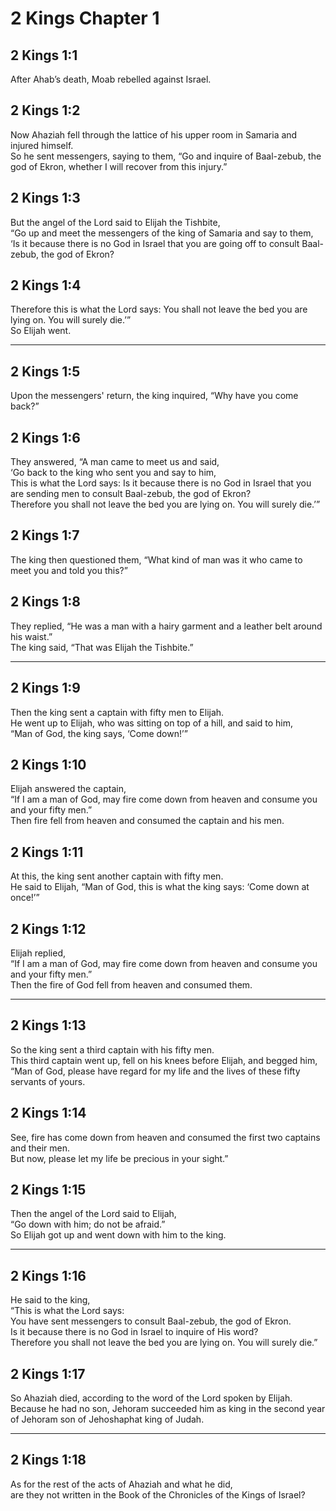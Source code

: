 # 2 Kings Chapter 1

## 2 Kings 1:1

After Ahab’s death, Moab rebelled against Israel.

## 2 Kings 1:2

Now Ahaziah fell through the lattice of his upper room in Samaria and injured himself.  
So he sent messengers, saying to them, “Go and inquire of Baal-zebub, the god of Ekron, whether I will recover from this injury.”

## 2 Kings 1:3

But the angel of the Lord said to Elijah the Tishbite,  
“Go up and meet the messengers of the king of Samaria and say to them,  
‘Is it because there is no God in Israel that you are going off to consult Baal-zebub, the god of Ekron?

## 2 Kings 1:4

Therefore this is what the Lord says: You shall not leave the bed you are lying on. You will surely die.’”  
So Elijah went.

---

## 2 Kings 1:5

Upon the messengers' return, the king inquired, “Why have you come back?”

## 2 Kings 1:6

They answered, “A man came to meet us and said,  
‘Go back to the king who sent you and say to him,  
This is what the Lord says: Is it because there is no God in Israel that you are sending men to consult Baal-zebub, the god of Ekron?  
Therefore you shall not leave the bed you are lying on. You will surely die.’”

## 2 Kings 1:7

The king then questioned them, “What kind of man was it who came to meet you and told you this?”

## 2 Kings 1:8

They replied, “He was a man with a hairy garment and a leather belt around his waist.”  
The king said, “That was Elijah the Tishbite.”

---

## 2 Kings 1:9

Then the king sent a captain with fifty men to Elijah.  
He went up to Elijah, who was sitting on top of a hill, and said to him,  
“Man of God, the king says, ‘Come down!’”

## 2 Kings 1:10

Elijah answered the captain,  
“If I am a man of God, may fire come down from heaven and consume you and your fifty men.”  
Then fire fell from heaven and consumed the captain and his men.

## 2 Kings 1:11

At this, the king sent another captain with fifty men.  
He said to Elijah, “Man of God, this is what the king says: ‘Come down at once!’”

## 2 Kings 1:12

Elijah replied,  
“If I am a man of God, may fire come down from heaven and consume you and your fifty men.”  
Then the fire of God fell from heaven and consumed them.

---

## 2 Kings 1:13

So the king sent a third captain with his fifty men.  
This third captain went up, fell on his knees before Elijah, and begged him,  
“Man of God, please have regard for my life and the lives of these fifty servants of yours.

## 2 Kings 1:14

See, fire has come down from heaven and consumed the first two captains and their men.  
But now, please let my life be precious in your sight.”

## 2 Kings 1:15

Then the angel of the Lord said to Elijah,  
“Go down with him; do not be afraid.”  
So Elijah got up and went down with him to the king.

---

## 2 Kings 1:16

He said to the king,  
“This is what the Lord says:  
You have sent messengers to consult Baal-zebub, the god of Ekron.  
Is it because there is no God in Israel to inquire of His word?  
Therefore you shall not leave the bed you are lying on. You will surely die.”

## 2 Kings 1:17

So Ahaziah died, according to the word of the Lord spoken by Elijah.  
Because he had no son, Jehoram succeeded him as king in the second year of Jehoram son of Jehoshaphat king of Judah.

---

## 2 Kings 1:18

As for the rest of the acts of Ahaziah and what he did,  
are they not written in the Book of the Chronicles of the Kings of Israel?
